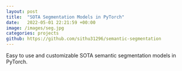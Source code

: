 ```yaml
---
layout: post
title:  "SOTA Segmentation Models in PyTorch"
date:   2022-05-01 22:21:59 +00:00
image: /images/seg.jpg
categories: projects
github: https://github.com/sithu31296/semantic-segmentation
---
```

Easy to use and customizable SOTA semantic segmentation models in PyTorch.